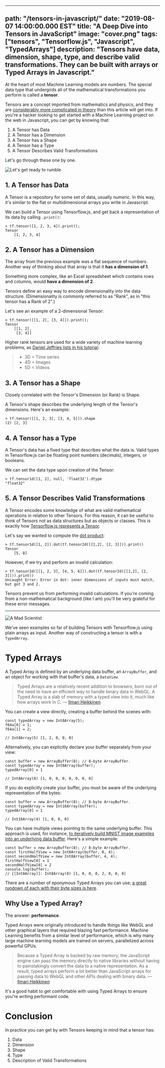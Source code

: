 
---
path: "/tensors-in-javascript/"
date: "2019-08-07 14:00:00.000 EST"
title: "A Deep Dive into Tensors in JavaScript"
image: "cover.png"
tags: ["tensors", "Tensorflow.js", "Javascript", "TypedArrays"]
description: "Tensors have data, dimension, shape, type, and describe valid transformations. They can be built with arrays or Typed Arrays in Javascript."
---

At the heart of most Machine Learning models are numbers. The special data type that undergirds all of the mathematical transformations you perform is called a **tensor**.

Tensors are a concept imported from mathematics and physics, and they are [considerably more complicated in theory](https://www.quora.com/What-is-a-tensor) than this article will get into. If you're a hacker looking to get started with a Machine Learning project on the web in Javascript, you can get by knowing that:

1. A Tensor has Data
2. A Tensor has a Dimension
3. A Tensor has a Shape
4. A Tensor has a Type
5. A Tensor Describes Valid Transformations

Let's go through these one by one.

![Let's get ready to rumble](rumble.gif "Let's get ready to rumble")

## 1. A Tensor has Data

A Tensor is a repository for some set of data, usually numeric. In this way, it's similar to the flat or multidimensional arrays you write in Javascript.

We can build a Tensor using Tensorflow.js, and get back a representation of its data by calling `.print()`:

```
> tf.tensor([1, 2, 3, 4]).print();
Tensor
    [1, 2, 3, 4]
```

## 2. A Tensor has a Dimension

The array from the previous example was a flat sequence of numbers. Another way of thinking about that array is that it **has a dimension of 1**.

Something more complex, like an Excel spreadsheet which contains rows and columns, would **have a dimension of 2**.

Tensors define an easy way to encode dimensionality into the data structure. (Dimensionality is commonly referred to as "Rank", as in "this tensor has a Rank of 2".)

Let's see an example of a 2-dimensional Tensor:

```
> tf.tensor([[1, 2], [3, 4]]).print();
Tensor
    [[1, 2],
     [3, 4]]
```

Higher rank tensors are used for a wide variety of machine learning problems, as [Daniel Jeffries lists in his tutorial](https://hackernoon.com/learning-ai-if-you-suck-at-math-p4-tensors-illustrated-with-cats-27f0002c9b32):

> * 3D = Time series
> * 4D = Images
> * 5D = Videos

## 3. A Tensor has a Shape

Closely correlated with the Tensor's Dimension (or Rank) is Shape.

A Tensor's shape describes the underlying length of the Tensor's dimensions. Here's an example:

```
> tf.tensor([[1, 2, 3], [3, 4, 5]]).shape
(2) [2, 3]
```

## 4. A Tensor has a Type

A Tensor's data has a fixed type that describes what the data is. Valid types in Tensorflow.js can be floating point numbers (decimals), integers, or booleans.

We can set the data type upon creation of the Tensor:

```
> tf.tensor1d([1, 2], null, 'float32').dtype
"float32"
```

## 5. A Tensor Describes Valid Transformations

A Tensor encodes some knowledge of what are valid mathematical operations in relation to other Tensors. For this reason, it can be useful to think of Tensors not as data structures but as objects or classes. This is exactly how [Tensorflow.js represents a Tensor](https://js.tensorflow.org/api/0.12.0/#class:Tensor).

Let's say we wanted to compute the [dot product](https://en.wikipedia.org/wiki/Dot_product):

```
> tf.tensor1d([1, 2]).dot(tf.tensor2d([[1,2], [2, 3]])).print()
Tensor
    [5, 8]
```

However, if we try and perform an invalid calculation:


```
> tf.tensor2d([[1, 2, 3], [4, 5, 6]]).dot(tf.tensor2d([[1,2], [2, 3]])).print()
Uncaught Error: Error in dot: inner dimensions of inputs must match, but got 3 and 2.
```

Tensors prevent us from performing invalid calculations. If you're coming from a non-mathematical background (like I am) you'll be very grateful for these error messages.

---

![A Mad Scientist](scientist.gif "A mad scientist creating tensors")

We've seen examples so far of building Tensors with Tensorflow.js using plain arrays as input. Another way of constructing a tensor is with a `TypedArray`.

# Typed Arrays

A Typed Array is defined by an underlying data buffer, an `ArrayBuffer`, and an object for working with that buffer's data, a `DataView`.

> Typed Arrays are a relatively recent addition to browsers, born out of the need to have an efficient way to handle binary data in WebGL. A Typed Array is a slab of memory with a typed view into it, much like how arrays work in C. &mdash; [Ilmari Heikkinen](https://www.html5rocks.com/en/tutorials/webgl/typed_arrays)

You can create a view directly, creating a buffer behind the scenes with:

```
const typedArray = new Int8Array(5);
f64a[0] = 1;
f64a[1] = 2;

// Int8Array(5) [1, 2, 0, 0, 0]
```

Alternatively, you can explicitly declare your buffer separately from your view:

```
const buffer = new ArrayBuffer(8); // 8-byte ArrayBuffer.
const typedArray = new Int8Array(buffer);
typedArray[0] = 1

// Int8Array(8) [1, 0, 0, 0, 0, 0, 0, 0]
```

If you do explicitly create your buffer, you must be aware of the underlying representation of the bytes:

```
const buffer = new ArrayBuffer(8); // 8-byte ArrayBuffer.
const typedArray = new Int16Array(buffer);
typedArray[0] = 1

// Int16Array(4) [1, 0, 0, 0]
```

You can have multiple views pointing to the same underlying buffer. This approach is used, for instance, [to iteratively build MNIST image examples into an underlying data buffer](https://thekevinscott.com/dealing-with-mnist-image-data-in-tensorflowjs/). Here's a simple example:

```
const buffer = new ArrayBuffer(8); // 8-byte ArrayBuffer.
const firstHalfView = new Int8Array(buffer, 0, 4);
const secondHalfView = new Int8Array(buffer, 4, 4);
firstHalfView[0] = 1
secondHalfView[0] = 2
console.log(buffer);
// [[Int8Array]]: Int8Array(8) [1, 0, 0, 0, 2, 0, 0, 0]
```

There are a number of eponymous Typed Arrays you can use; [a great rundown of each with their byte sizes is here](https://blog.codingbox.io/exploring-javascript-typed-arrays-c8fd4f8bd24f).

## Why Use a Typed Array?

The answer: **performance**.

Typed Arrays were originally introduced to handle things like WebGL and other graphical layers that required blazing fast performance. Machine Learning benefits from a similar level of performance, which is why many large machine learning models are trained on servers, parallelized across powerful GPUs.

> Because a Typed Array is backed by raw memory, the JavaScript engine can pass the memory directly to native libraries without having to painstakingly convert the data to a native representation. As a result, typed arrays perform a lot better than JavaScript arrays for passing data to WebGL and other APIs dealing with binary data. &mdash; [Ilmari Heikkinen](https://www.html5rocks.com/en/tutorials/webgl/typed_arrays)

It's a good habit to get comfortable with using Typed Arrays to ensure you're writing performant code.

# Conclusion

In practice you can get by with Tensors keeping in mind that a tensor has:

1. Data
2. Dimension
3. Shape
4. Type
5. Description of Valid Transformations
